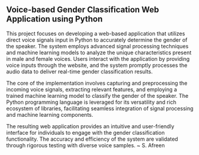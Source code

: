 ## Voice-based Gender Classification Web Application using Python
This project focuses on developing a web-based application that utilizes direct voice signals input in Python to accurately determine the gender of the speaker. The system employs advanced signal processing techniques and machine learning models to analyze the unique characteristics present in male and female voices. Users interact with the application by providing voice inputs through the website, and the system promptly processes the audio data to deliver real-time gender classification results.

The core of the implementation involves capturing and preprocessing the incoming voice signals, extracting relevant features, and employing a trained machine learning model to classify the gender of the speaker. The Python programming language is leveraged for its versatility and rich ecosystem of libraries, facilitating seamless integration of signal processing and machine learning components.

The resulting web application provides an intuitive and user-friendly interface for individuals to engage with the gender classification functionality. The accuracy and efficiency of the system are validated through rigorous testing with diverse voice samples.
~ S. Afreen
